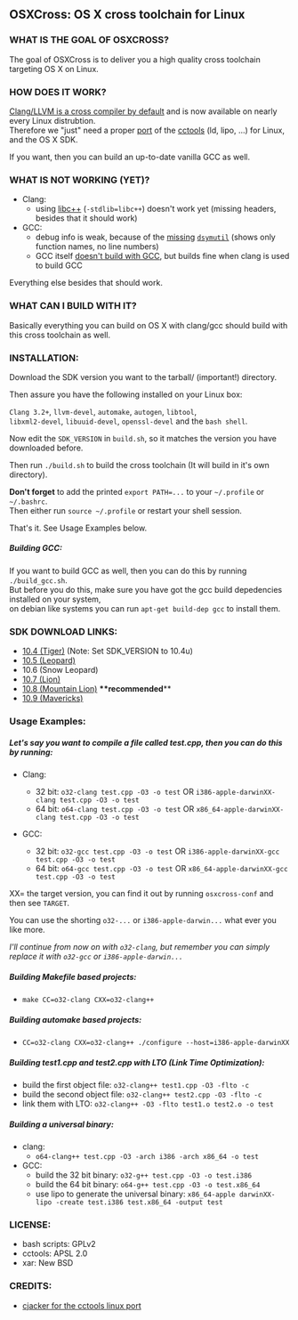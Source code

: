 ## OSXCross: OS X cross toolchain for Linux ##

### WHAT IS THE GOAL OF OSXCROSS? ###

The goal of OSXCross is to deliver you a high quality cross toolchain targeting OS X on Linux.

### HOW DOES IT WORK? ###

[Clang/LLVM is a cross compiler by default](http://clang.llvm.org/docs/CrossCompilation.html) and is now available on nearly every Linux distrubtion.  
Therefore we "just" need a proper
[port](https://code.google.com/p/ios-toolchain-based-on-clang-for-linux/source/browse/#svn%2Ftrunk%2Fcctools-porting%2Fpatches)
of the [cctools](http://www.opensource.apple.com/tarballs/cctools) (ld, lipo, ...) for Linux, and the OS X SDK.

If you want, then you can build an up-to-date vanilla GCC as well.

### WHAT IS NOT WORKING (YET)? ###

* Clang:
    * using [libc++](http://libcxx.llvm.org/) (`-stdlib=libc++`) doesn't work yet (missing headers, besides that it should work)
* GCC:
    * debug info is weak, because of the [missing](https://github.com/tpoechtrager/osxcross/blob/master/patches/gcc-dsymutil.patch)
      [`dsymutil`](http://www.manpagez.com/man/1/dsymutil) (shows only function names, no line numbers)
    * GCC itself [doesn't build with GCC](https://github.com/tpoechtrager/osxcross/commit/12f5dcdde4bc1000180d25ffda229f0a13cf723d),
but builds fine when clang is used to build GCC

Everything else besides that should work.

### WHAT CAN I BUILD WITH IT? ###

Basically everything you can build on OS X with clang/gcc should build with this cross toolchain as well.

### INSTALLATION: ###

Download the SDK version you want to the tarball/ (important!) directory.

Then assure you have the following installed on your Linux box:

`Clang 3.2+`, `llvm-devel`, `automake`, `autogen`, `libtool`,  
`libxml2-devel`, `libuuid-devel`, `openssl-devel` and the `bash shell`.

Now edit the `SDK_VERSION` in `build.sh`, so it matches the version you have downloaded before.

Then run `./build.sh` to build the cross toolchain (It will build in it's own directory).

**Don't forget** to add the printed `export PATH=...` to your `~/.profile` or `~/.bashrc`.  
Then either run `source ~/.profile` or restart your shell session.

That's it. See Usage Examples below.

##### Building GCC: #####

If you want to build GCC as well, then you can do this by running `./build_gcc.sh`.  
But before you do this, make sure you have got the gcc build depedencies installed on your system,  
on debian like systems you can run `apt-get build-dep gcc` to install them.

### SDK DOWNLOAD LINKS: ###

  * [10.4 (Tiger)](http://www.mediafire.com/?zo9xuv5lsnucazy) (Note: Set SDK_VERSION to 10.4u)
  * [10.5 (Leopard)](http://www.mediafire.com/?y5gqvy02jr6g8t0)
  * 10.6 (Snow Leopard)
  * [10.7 (Lion)](http://www.mediafire.com/?jrprt27obohlrwe)
  * [10.8 (Mountain Lion)](http://www.mediafire.com/?pf99jk7u18e3kk8) **\*\*recommended****
  * [10.9 (Mavericks)](http://www.mediafire.com/?pf99jk7u18e3kk8)

### Usage Examples: ###

##### Let's say you want to compile a file called test.cpp, then you can do this by running: #####

* Clang:

  * 32 bit:  `o32-clang test.cpp -O3 -o test`   OR   `i386-apple-darwinXX-clang test.cpp -O3 -o test`
  * 64 bit:  `o64-clang test.cpp -O3 -o test`   OR   `x86_64-apple-darwinXX-clang test.cpp -O3 -o test`

* GCC:

  * 32 bit:  `o32-gcc test.cpp -O3 -o test`  OR   `i386-apple-darwinXX-gcc test.cpp -O3 -o test`
  * 64 bit:  `o64-gcc test.cpp -O3 -o test`   OR   `x86_64-apple-darwinXX-gcc test.cpp -O3 -o test`

XX= the target version, you can find it out by running  `osxcross-conf`  and then see `TARGET`.

You can use the shorting `o32-...` or `i386-apple-darwin...` what ever you like more.

*I'll continue from now on with `o32-clang`, but remember you can simply replace it with `o32-gcc` or `i386-apple-darwin...`*

##### Building Makefile based projects: #####

  * `make CC=o32-clang CXX=o32-clang++`

##### Building automake based projects: #####

  * `CC=o32-clang CXX=o32-clang++ ./configure --host=i386-apple-darwinXX`

##### Building test1.cpp and test2.cpp with LTO (Link Time Optimization): #####

  * build the first object file: `o32-clang++ test1.cpp -O3 -flto -c`
  * build the second object file: `o32-clang++ test2.cpp -O3 -flto -c`
  * link them with LTO: `o32-clang++ -O3 -flto test1.o test2.o -o test`

##### Building a universal binary: #####

* clang:
  * `o64-clang++ test.cpp -O3 -arch i386 -arch x86_64 -o test`
* GCC:
  * build the 32 bit binary: `o32-g++ test.cpp -O3 -o test.i386`
  * build the 64 bit binary: `o64-g++ test.cpp -O3 -o test.x86_64`
  * use lipo to generate the universal binary: `x86_64-apple darwinXX-lipo -create test.i386 test.x86_64 -output test`


### LICENSE: ####
  * bash scripts: GPLv2
  * cctools: APSL 2.0
  * xar: New BSD


### CREDITS: ####
 * [cjacker for the cctools linux port](https://code.google.com/p/ios-toolchain-based-on-clang-for-linux/source/browse/#svn%2Ftrunk%2Fcctools-porting%2Fpatches)
